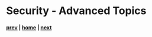 # Security - Advanced Topics

#### [prev](./topology-advanced.md) | [home](./readme.md)  | [next](./mgmt.md)